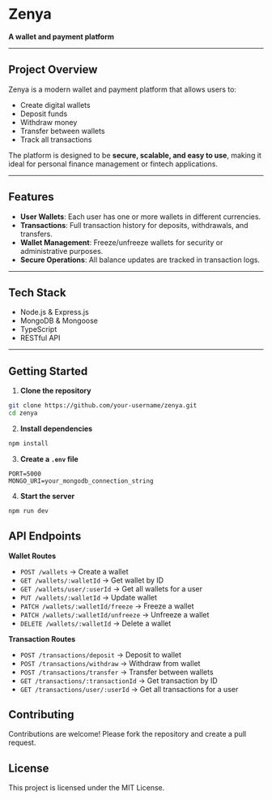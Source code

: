# Zenya

**A wallet and payment platform**

---

## Project Overview

Zenya is a modern wallet and payment platform that allows users to:  
- Create digital wallets  
- Deposit funds  
- Withdraw money  
- Transfer between wallets  
- Track all transactions  

The platform is designed to be **secure, scalable, and easy to use**, making it ideal for personal finance management or fintech applications.

---

## Features

- **User Wallets**: Each user has one or more wallets in different currencies.  
- **Transactions**: Full transaction history for deposits, withdrawals, and transfers.  
- **Wallet Management**: Freeze/unfreeze wallets for security or administrative purposes.  
- **Secure Operations**: All balance updates are tracked in transaction logs.  

---

## Tech Stack

- Node.js & Express.js  
- MongoDB & Mongoose  
- TypeScript  
- RESTful API  

---

## Getting Started

1. **Clone the repository**
```bash
git clone https://github.com/your-username/zenya.git
cd zenya
```

2. **Install dependencies**
```bash
npm install
```

3. **Create a `.env` file**
```env
PORT=5000
MONGO_URI=your_mongodb_connection_string
```


4. **Start the server**
 ```bash
npm run dev
```

## API Endpoints

**Wallet Routes**  
- `POST /wallets` → Create a wallet  
- `GET /wallets/:walletId` → Get wallet by ID  
- `GET /wallets/user/:userId` → Get all wallets for a user  
- `PUT /wallets/:walletId` → Update wallet  
- `PATCH /wallets/:walletId/freeze` → Freeze a wallet  
- `PATCH /wallets/:walletId/unfreeze` → Unfreeze a wallet  
- `DELETE /wallets/:walletId` → Delete a wallet  

**Transaction Routes**  
- `POST /transactions/deposit` → Deposit to wallet  
- `POST /transactions/withdraw` → Withdraw from wallet  
- `POST /transactions/transfer` → Transfer between wallets  
- `GET /transactions/:transactionId` → Get transaction by ID  
- `GET /transactions/user/:userId` → Get all transactions for a user  

## Contributing
Contributions are welcome! Please fork the repository and create a pull request.

## License
This project is licensed under the MIT License.




